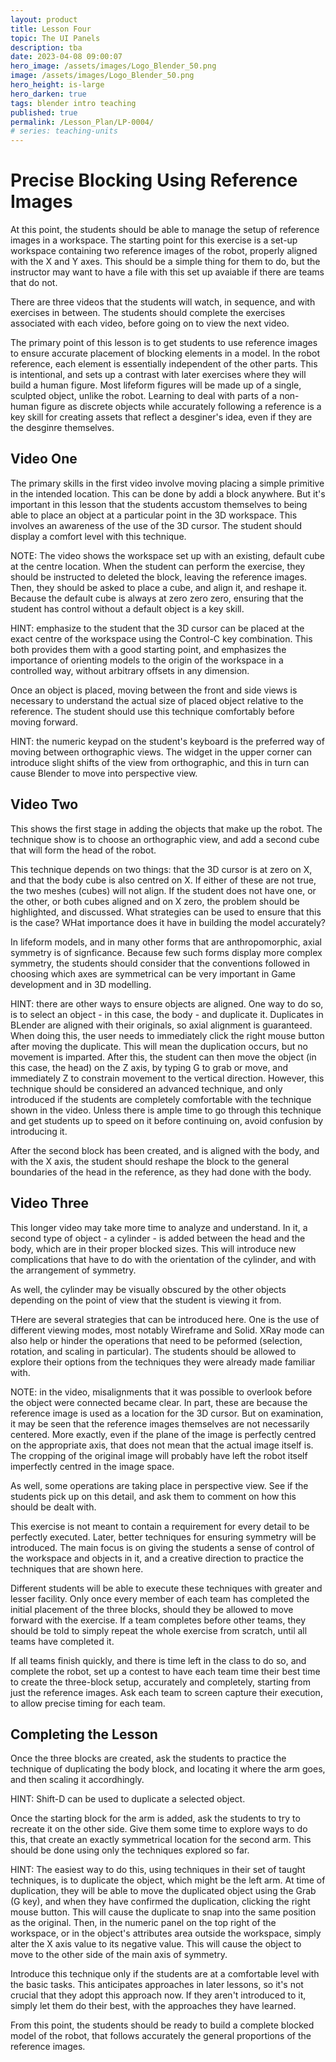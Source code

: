 ```yaml
---
layout: product
title: Lesson Four
topic: The UI Panels
description: tba 
date: 2023-04-08 09:00:07
hero_image: /assets/images/Logo_Blender_50.png
image: /assets/images/Logo_Blender_50.png
hero_height: is-large
hero_darken: true
tags: blender intro teaching
published: true
permalink: /Lesson_Plan/LP-0004/
# series: teaching-units
---
```

# Precise Blocking Using Reference Images

At this point, the students should be able to manage the setup of reference images in a workspace. The starting point for this exercise is a set-up workspace containing two reference images of the robot, properly aligned with the X and Y axes. This should be a simple thing for them to do, but the instructor may want to have a file with this set up avaiable if there are teams that do not.

There are three videos that the students will watch, in sequence, and with exercises in between. The students should complete the exercises associated with each video, before going on to view the next video.

The primary point of this lesson is to get students to use reference images to ensure accurate placement of blocking elements in a model. In the robot reference, each element is essentially independent of the other parts. This is intentional, and sets up a contrast with later exercises where they will build a human figure. Most lifeform figures will be made up of a single, sculpted object, unlike the robot. Learning to deal with parts of a non-human figure as discrete objects while accurately following a reference is a key skill for creating assets that reflect a desginer's idea, even if they are the desginre themselves.

## Video One

The primary skills in the first video involve moving placing a simple primitive in the intended location. This can be done by addi a block anywhere. But it's important in this lesson that the students accustom themselves to being able to place an object at a particular point in the 3D workspace. This involves an awareness of the use of the 3D cursor. The student should display a comfort level with this technique. 

NOTE: The video shows the workspace set up with an existing, default cube at the centre location. When the student can perform the exercise, they should be instructed to deleted the block, leaving the reference images. Then, they should be asked to place a cube, and align it, and reshape it. Because the default cube is always at zero zero zero, ensuring that the student has control without a default object is a key skill.

HINT: emphasize to the student that the 3D cursor can be placed at the exact centre of the workspace using the Control-C key combination. This both provides them with a good starting point, and emphasizes the importance of orienting models to the origin of the workspace in a controlled way, without arbitrary offsets in any dimension.

Once an object is placed, moving between the front and side views is necessary to understand the actual size of placed object relative to the reference. The student should use this technique comfortably before moving forward. 

HINT: the numeric keypad on the student's keyboard is the preferred way of moving between orthographic views. The widget in the upper corner can introduce slight shifts of the view from orthographic, and this in turn can cause Blender to move into perspective view. 


## Video Two

This shows the first stage in adding the objects that make up the robot. The technique show is to choose an orthographic view, and add a second cube that will form the head of the robot. 

This technique depends on two things: that the 3D cursor is at zero on X, and that the body cube is also centred on X. If either of these are not true, the two meshes (cubes) will not align. If the student does not have one, or the other, or both cubes aligned and on 
X zero, the problem should be highlighted, and discussed. What strategies can be used to ensure that this is the case? WHat importance does it have in building the model accurately?

In lifeform models, and in many other forms that are anthropomorphic, axial symmetry is of signficance. Because few such forms display more complex symmetry, the students should consider that the conventions followed in choosing which axes are symmetrical can be very important in Game development and in 3D modelling.

HINT: there are other ways to ensure objects are aligned. One way to do so, is to select an object - in this case, the body - and duplicate it. Duplicates in BLender are aligned with their originals, so axial alignment is guaranteed. When doing this, the user needs to immediately click the right mouse button after moving the duplicate. This will mean the duplication occurs, but no movement is imparted. After this, the student can then move the object (in this case, the head) on the Z axis, by typing G to grab or move, and immediately Z to constrain movement to the vertical direction. However, this technique should be considered an advanced technique, and only introduced if the students are completely comfortable with the technique shown in the video. Unless there is ample time to go through this technique and get students up to speed on it before continuing on, avoid confusion by introducing it.

After the second block has been created, and is aligned with the body, and with the X axis, the student should reshape the block to the general boundaries of the head in the reference, as they had done with the body.

## Video Three

This longer video may take more time to analyze and understand. In it, a second type of object - a cylinder - is added between the head and the body, which are in their proper blocked sizes. This will introduce new complications that have to do with the orientation of the cylinder, and with the arrangement of symmetry. 

As well, the cylinder may be visually obscured by the other objects depending on the point of view that the student is viewing it from. 

THere are several strategies that can be introduced here. One is the use of different viewing modes, most notably Wireframe and Solid. XRay mode can also help or hinder the operations that need to be peformed (selection, rotation, and scaling in particular). The students should be allowed to explore their options from the techniques they were already made familiar with. 

NOTE: in the video, misalignments that it was possible to overlook before the object were connected became clear. In part, these are because the reference image is used as a location for the 3D cursor. But on examination, it may be seen that the reference images themselves are not necessarily centered. More exactly, even if the plane of the image is perfectly centred on the appropriate axis, that does not mean that the actual image itself is. The cropping of the original image will probably have left the robot itself imperfectly centred in the image space.

As well, some operations are taking place in perspective view. See if the students pick up on this detail, and ask them to comment on how this should be dealt with.

This exercise is not meant to contain a requirement for every detail to be perfectly executed. Later, better techniques for ensuring symmetry will be introduced. The main focus is on giving the students a sense of control of the workspace and objects in it, and a creative direction to practice the techniques that are shown here.

Different students will be able to execute these techniques with greater and lesser facility. Only once every member of each team has completed the initial placement of the three blocks, should they be allowed to move forward with the exercise. If a team completes before other teams, they should be told to simply repeat the whole exercise from scratch, until all teams have completed it. 

If all teams finish quickly, and there is time left in the class to do so, and complete the robot, set up a contest to have each team time their best time to create the three-block setup, accurately and completely, starting from just the reference images. Ask each team to screen capture their execution, to allow precise timing for each team.

## Completing the Lesson

Once the three blocks are created, ask the students to practice the technique of duplicating the body block, and locating it where the arm goes, and then scaling it accordhingly. 

HINT: Shift-D can be used to duplicate a selected object.

Once the starting block for the arm is added, ask the students to try to recreate it on the other side. Give them some time to explore ways to do this, that create an exactly symmetrical location for the second arm. This should be done using only the techniques explored so far.

HINT: The easiest way to do this, using techniques in their set of taught techniques, is to duplicate the object, which might be the left arm. At time of duplication, they will be able to move the duplicated object using the Grab (G key), and when they have confirmed the duplication, clicking the right mouse button. This will cause the duplicate to snap into the same position as the original. Then, in the numeric panel on the top right of the workspace, or in the object's attributes area outside the workspace, simply alter the X axis value to its negative value. This will cause the object to move to the other side of the main axis of symmetry.

Introduce this technique only if the students are at a comfortable level with the basic tasks. This anticipates approaches in later lessons, so it's not crucial that they adopt this approach now. If they aren't introduced to it, simply let them do their best, with the approaches they have learned.

From this point, the students should be ready to build a complete blocked model of the robot, that follows accurately the general proportions of the reference images.








